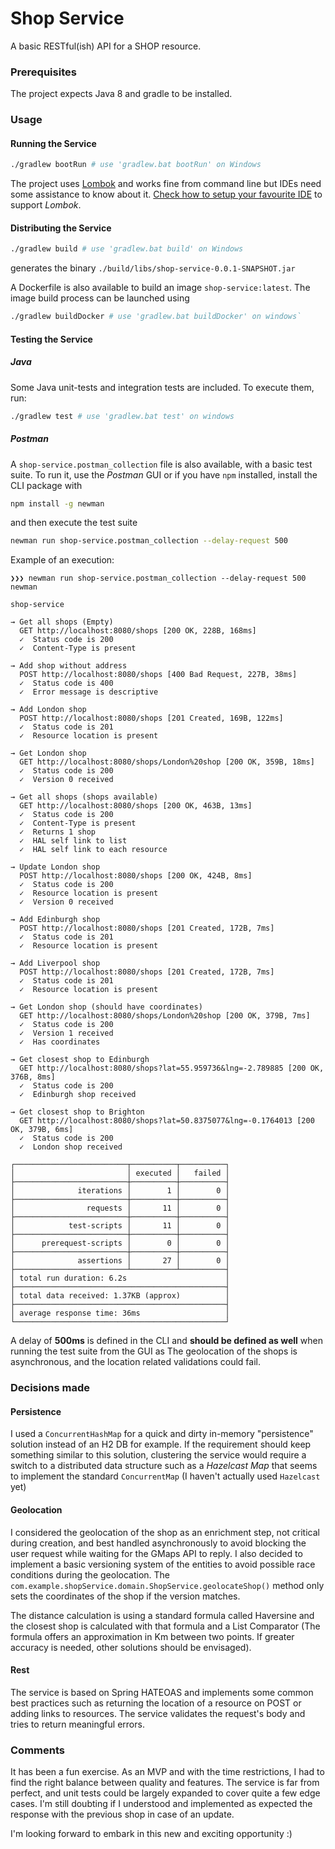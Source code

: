 # Shop Service

A basic RESTful(ish) API for a SHOP resource.
 

### Prerequisites
The project expects Java 8 and gradle to be installed.

### Usage

#### Running the Service

```sh
./gradlew bootRun # use 'gradlew.bat bootRun' on Windows
```
The project uses [Lombok](https://projectlombok.org/) and works fine from command line 
but IDEs need some assistance to know about it. [Check how to setup your favourite IDE](https://projectlombok.org/download.html) to support _Lombok_. 

#### Distributing the Service

```sh
./gradlew build # use 'gradlew.bat build' on Windows
```
generates the binary `./build/libs/shop-service-0.0.1-SNAPSHOT.jar`

A Dockerfile is also available to build an image `shop-service:latest`. 
The image build process can be launched using 
```sh
./gradlew buildDocker # use 'gradlew.bat buildDocker' on windows`
```
#### Testing the Service

##### Java
Some Java unit-tests and integration tests are included. To execute them, run:  
```sh
./gradlew test # use 'gradlew.bat test' on windows
```

##### Postman
A `shop-service.postman_collection` file is also available, with a basic test suite. 
To run it, use the _Postman_ GUI or if you have `npm` installed, install the CLI package with
```sh
npm install -g newman
```

and then execute the test suite

```sh
newman run shop-service.postman_collection --delay-request 500
```

Example of an execution:
```
❯❯❯ newman run shop-service.postman_collection --delay-request 500
newman

shop-service

→ Get all shops (Empty)
  GET http://localhost:8080/shops [200 OK, 228B, 168ms]
  ✓  Status code is 200
  ✓  Content-Type is present

→ Add shop without address
  POST http://localhost:8080/shops [400 Bad Request, 227B, 38ms]
  ✓  Status code is 400
  ✓  Error message is descriptive

→ Add London shop
  POST http://localhost:8080/shops [201 Created, 169B, 122ms]
  ✓  Status code is 201
  ✓  Resource location is present

→ Get London shop
  GET http://localhost:8080/shops/London%20shop [200 OK, 359B, 18ms]
  ✓  Status code is 200
  ✓  Version 0 received

→ Get all shops (shops available)
  GET http://localhost:8080/shops [200 OK, 463B, 13ms]
  ✓  Status code is 200
  ✓  Content-Type is present
  ✓  Returns 1 shop
  ✓  HAL self link to list
  ✓  HAL self link to each resource

→ Update London shop
  POST http://localhost:8080/shops [200 OK, 424B, 8ms]
  ✓  Status code is 200
  ✓  Resource location is present
  ✓  Version 0 received

→ Add Edinburgh shop
  POST http://localhost:8080/shops [201 Created, 172B, 7ms]
  ✓  Status code is 201
  ✓  Resource location is present

→ Add Liverpool shop
  POST http://localhost:8080/shops [201 Created, 172B, 7ms]
  ✓  Status code is 201
  ✓  Resource location is present

→ Get London shop (should have coordinates)
  GET http://localhost:8080/shops/London%20shop [200 OK, 379B, 7ms]
  ✓  Status code is 200
  ✓  Version 1 received
  ✓  Has coordinates

→ Get closest shop to Edinburgh
  GET http://localhost:8080/shops?lat=55.959736&lng=-2.789885 [200 OK, 376B, 8ms]
  ✓  Status code is 200
  ✓  Edinburgh shop received

→ Get closest shop to Brighton
  GET http://localhost:8080/shops?lat=50.8375077&lng=-0.1764013 [200 OK, 379B, 6ms]
  ✓  Status code is 200
  ✓  London shop received

┌─────────────────────────┬──────────┬──────────┐
│                         │ executed │   failed │
├─────────────────────────┼──────────┼──────────┤
│              iterations │        1 │        0 │
├─────────────────────────┼──────────┼──────────┤
│                requests │       11 │        0 │
├─────────────────────────┼──────────┼──────────┤
│            test-scripts │       11 │        0 │
├─────────────────────────┼──────────┼──────────┤
│      prerequest-scripts │        0 │        0 │
├─────────────────────────┼──────────┼──────────┤
│              assertions │       27 │        0 │
├─────────────────────────┴──────────┴──────────┤
│ total run duration: 6.2s                      │
├───────────────────────────────────────────────┤
│ total data received: 1.37KB (approx)          │
├───────────────────────────────────────────────┤
│ average response time: 36ms                   │
└───────────────────────────────────────────────┘
```

A delay of **500ms** is defined in the CLI and **should be defined as well** when running the test suite from the GUI as
The geolocation of the shops is asynchronous, and the location related validations could fail. 

### Decisions made

#### Persistence

I used a `ConcurrentHashMap` for a quick and dirty in-memory "persistence" solution instead of an H2 DB for example. 
If the requirement should keep something similar to this solution, clustering the service would require a switch 
to a distributed data structure such as a _Hazelcast Map_ that seems to implement the standard `ConcurrentMap`
(I haven't actually used `Hazelcast` yet)

#### Geolocation

I considered the geolocation of the shop as an enrichment step, not critical during creation, and best handled asynchronously 
to avoid blocking the user request while waiting for the GMaps API to reply.
I also decided to implement a basic versioning system of the entities to avoid possible race conditions during the geolocation.
The `com.example.shopService.domain.ShopService.geolocateShop()` method only sets the coordinates of the shop if the version matches.

The distance calculation is using a standard formula called Haversine and the closest shop is calculated with that formula and a 
List Comparator (The formula offers an approximation in Km between two points. If greater accuracy is needed, other solutions should be envisaged).

#### Rest

The service is based on Spring HATEOAS and implements some common best practices such as returning the location of a resource on POST
or adding links to resources.
The service validates the request's body and tries to return meaningful errors.

### Comments

It has been a fun exercise. As an MVP and with the time restrictions, I had to find the right balance between quality and features. 
The service is far from perfect, and unit tests could be largely expanded to cover quite a few edge cases.
I'm still doubting if I understood and implemented as expected the response with the previous shop in case of an update.

I'm looking forward to embark in this new and exciting opportunity :)